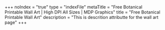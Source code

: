 +++
noIndex = "true"
type = "indexFile"
metaTitle = "Free Botanical Printable Wall Art | High DPI All Sizes | MDP Graphics"
title = "Free Botanical Printable Wall Art"
description = "This is descrition attributte for the wall art page"
+++

